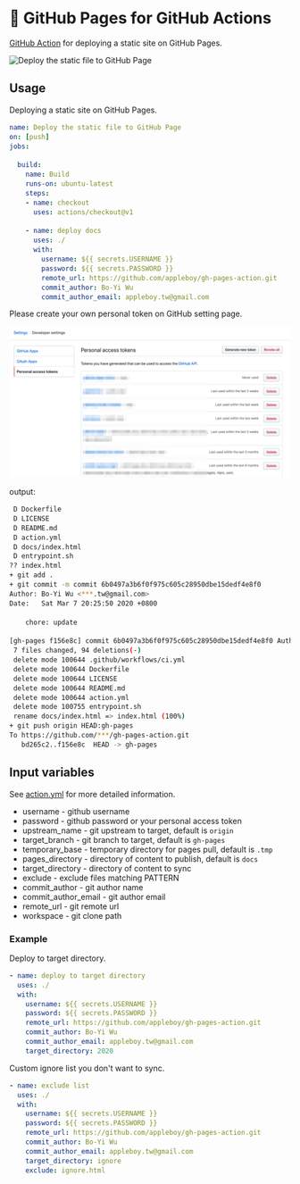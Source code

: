 # 🚀 GitHub Pages for GitHub Actions

[GitHub Action](https://github.com/features/actions) for deploying a static site on GitHub Pages.

![Deploy the static file to GitHub Page](https://github.com/appleboy/gh-pages-action/workflows/Deploy%20the%20static%20file%20to%20GitHub%20Page/badge.svg)

## Usage

Deploying a static site on GitHub Pages.

```yaml
name: Deploy the static file to GitHub Page
on: [push]
jobs:

  build:
    name: Build
    runs-on: ubuntu-latest
    steps:
    - name: checkout
      uses: actions/checkout@v1

    - name: deploy docs
      uses: ./
      with:
        username: ${{ secrets.USERNAME }}
        password: ${{ secrets.PASSWORD }}
        remote_url: https://github.com/appleboy/gh-pages-action.git
        commit_author: Bo-Yi Wu
        commit_author_email: appleboy.tw@gmail.com
```

Please create your own personal token on GitHub setting page.

![token](./images/Personal_Access_Tokens.png)

output:

```sh
 D Dockerfile
 D LICENSE
 D README.md
 D action.yml
 D docs/index.html
 D entrypoint.sh
?? index.html
+ git add .
+ git commit -m commit 6b0497a3b6f0f975c605c28950dbe15dedf4e8f0
Author: Bo-Yi Wu <***.tw@gmail.com>
Date:   Sat Mar 7 20:25:50 2020 +0800

    chore: update

[gh-pages f156e8c] commit 6b0497a3b6f0f975c605c28950dbe15dedf4e8f0 Author: Bo-Yi Wu <***.tw@gmail.com> Date:   Sat Mar 7 20:25:50 2020 +0800
 7 files changed, 94 deletions(-)
 delete mode 100644 .github/workflows/ci.yml
 delete mode 100644 Dockerfile
 delete mode 100644 LICENSE
 delete mode 100644 README.md
 delete mode 100644 action.yml
 delete mode 100755 entrypoint.sh
 rename docs/index.html => index.html (100%)
+ git push origin HEAD:gh-pages
To https://github.com/***/gh-pages-action.git
   bd265c2..f156e8c  HEAD -> gh-pages
```

## Input variables

See [action.yml](./action.yml) for more detailed information.

* username - github username
* password - github password or your personal access token
* upstream_name - git upstream to target, default is `origin`
* target_branch - git branch to target, default is `gh-pages`
* temporary_base - temporary directory for pages pull, default is `.tmp`
* pages_directory - directory of content to publish, default is `docs`
* target_directory - directory of content to sync
* exclude - exclude files matching PATTERN
* commit_author - git author name
* commit_author_email - git author email
* remote_url - git remote url
* workspace - git clone path

### Example

Deploy to target directory.

```yaml
- name: deploy to target directory
  uses: ./
  with:
    username: ${{ secrets.USERNAME }}
    password: ${{ secrets.PASSWORD }}
    remote_url: https://github.com/appleboy/gh-pages-action.git
    commit_author: Bo-Yi Wu
    commit_author_email: appleboy.tw@gmail.com
    target_directory: 2020
```

Custom ignore list you don't want to sync.

```yaml
- name: exclude list
  uses: ./
  with:
    username: ${{ secrets.USERNAME }}
    password: ${{ secrets.PASSWORD }}
    remote_url: https://github.com/appleboy/gh-pages-action.git
    commit_author: Bo-Yi Wu
    commit_author_email: appleboy.tw@gmail.com
    target_directory: ignore
    exclude: ignore.html
```
